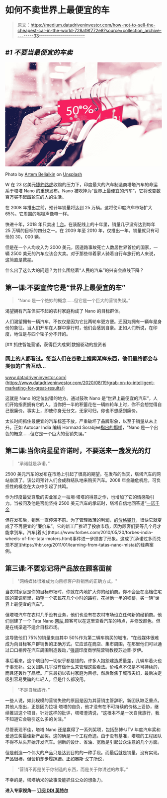 # 如何不卖世界上最便宜的车

> 原文：<https://medium.datadriveninvestor.com/how-not-to-sell-the-cheapest-car-in-the-world-728a19f772e8?source=collection_archive---------33----------------------->

## *#1 不要当最便宜的车卖*

![](img/75e82a88ad720ae653a7a0de7726ac70.png)

Photo by [Artem Beliaikin](https://unsplash.com/@belart84?utm_source=unsplash&utm_medium=referral&utm_content=creditCopyText) on [Unsplash](https://unsplash.com/s/photos/sell?utm_source=unsplash&utm_medium=referral&utm_content=creditCopyText)

W 在 23 亿美元[捷豹路虎](https://en.wikipedia.org/wiki/Jaguar_Land_Rover)收购的压力下，印度最大的汽车制造商塔塔汽车的命运系于塔塔 Nano 的重磅发布。Nano 被吹捧为“世界上最便宜的汽车”，它将改变数百万买不起四轮车的人的生活。

在 2008 年推出之前，预计年销量将达到 25 万辆。这将使印度汽车市场扩大 65%。它周围的嗡嗡声像电一样。

快进十年，2018 年只卖出 [1 台](https://www.financialexpress.com/auto/car-news/how-the-indian-affordable-car-innovation-tata-nano-couldve-had-happier-times-why-it-flopped/1232418/)。在装配线上的十年里，销量几乎没有达到每年 25 万辆的目标的四分之一。在 2009 年至 2010 年，仅推出一年，销量就只有可怜的 30，000 辆。

但是在一个人均收入为 2000 美元，因道路事故死亡人数居世界首位的国家，一辆 2500 美元的汽车应该会大卖。对于那些带着家人骑着自行车旅行的人来说，这简直是救星。

什么出了这么大的问题？为什么围绕着“人民的汽车”的兴奋会直线下降？

## 第一课:不要宣传它是“世界上最便宜的车”

> “Nano 是一个绝妙的概念……但它是一个巨大的营销失误。”

渴望拥有汽车但买不起的农村家庭构成了 Nano 的目标群体。

人们渴望拥有一辆汽车，不仅仅是因为它比两轮车更方便。还因为拥有一辆车是身份的象征。当人们开车在人群中穿行时，他们会感到自豪。正如人们所说，在印度，地位是与四个轮子分不开的。

[](https://www.datadriveninvestor.com/2020/08/19/grab-on-to-intelligent-marketing-for-great-results/) [## 抓住智能营销，获得巨大成果|数据驱动的投资者

### 网上的人都看过。每当人们在谷歌上搜索某样东西，他们最终都会与类似的广告互动…

www.datadriveninvestor.com](https://www.datadriveninvestor.com/2020/08/19/grab-on-to-intelligent-marketing-for-great-results/) 

这就是 Nano 的定位出错的地方。通过鼓吹 Nano 是“世界上最便宜的汽车”，人们开始指责拥有它的人。当你把一半的积蓄花在一辆四轮车上时，你不会想觉得自己很廉价。事实上，即使你身无分文，无家可归，你也不想感到廉价。

太长时间抓住最便宜的汽车标签不放，严重破坏了品牌形象，以至于销量从未上升。正如 Autocar India 编辑 Hormazd Sorabjee[指出的那样](https://en.wikibooks.org/wiki/Lentis/Tata_Nano_and_Mobility_in_India)，“Nano 是一个出色的概念……但它是一个巨大的营销失误。”

## 第二课:当你向星星许诺时，不要送来一盏发光的灯

> “承诺就是承诺。”

2500 美元汽车的发布在市场上引起了很高的期望。在发布的当天，塔塔汽车的网站崩溃了。该公司预计人们会成群结队地来购买汽车。2008 年金融危机后，可负担性的概念在大众中引起了共鸣。

作为印度最受尊敬的实业家之一拉坦·塔塔的得意之作，也增加了它的情感吸引力。当被问及他是否能坚持 2500 美元汽车的承诺时，塔塔自信地回答道“[一诺千金](https://economictimes.indiatimes.com/companies/nano-a-promise-is-a-promise/articleshow/4328873.cms?from=mdr)

但在发布后，销售一直停滞不前。为了管理微薄的利润，[的价格攀升](https://www.businesstoday.in/current/corporate/ratan-tata-vs-cyrus-mistry-why-tata-nano-could-never-become-a-lakhtakia-car/story/239002.html#:~:text=In%202010%2C%20the%20price%20of,in%20the%20last%20two%20years.)，很快它就变成了不再便宜的“廉价车”。它的新工厂推迟了投放市场，因为顾客们要等几个月才能拿到车。汽车[着火](https://www.forbes.com/2010/05/20/forbes-india-wheels-of-fire-tata-moters.html)事件进一步损害了形象。这成了[承诺过多而兑现不足](https://hbr.org/2011/01/learning-from-tatas-nano-mista)的经典案例。

## 第三课:不要忘记将产品放在顾客面前

> "网络媒体很难成为向目标客户群销售的正确方式。"

当农村家庭是你的目标市场时，你就在内地扩大你的经销商。你不会坐在高档住宅区的空调房里，指望一个农民花几个小时的路程，花掉他一半的积蓄，买一辆“世界上最便宜的汽车”。

但塔塔汽车在农村几乎没有业务，他们也没有在农村市场设立任何新的经销商。他们创建了一个 Tata Nano [网站](https://nano.tatamotors.com/),顾客可以在这里查看汽车的特点，并修改颜色。但是在线渠道不适合目标市场。

这导致他们 75%的销量来自其中 50%作为第二辆车购买的城市。“在线媒体很难成为向目标客户群销售的正确方式。它应该在商店、集市周围，在那里他们可以通过口口相传在汽车周围制造轰动，”[强调](https://knowledge.wharton.upenn.edu/article/no-takers-is-the-tata-nano-running-out-of-gas/)印度商学院营销教授苏迪普·罗伊。

事后看来，这个项目的一切似乎都是错的。许多人抱怨建造质量差，几辆车着火也于事无补。公关团队几乎没有做什么来管理这些看法。价格点不仅是不可持续的，而且还轰炸了品牌。广告最初以农村家庭为目标，然后聚焦于城市夫妇，最后决定吸引容易受骗的年轻人。但是什么都没用。

> “不是自我旅行。”

一些人说，如此规模的营销失败的原因是因为其营销主管辞职，新团队缺乏重点。其他人指出，正是因为拉坦·塔塔的自负，他才没有在不可持续的价格上妥协，继续推进这个项目。针对这样的批评，塔塔澄清说，“这根本不是一次自我旅行，我不知道它会吸引这么多的关注。”

尽管表现不佳，塔塔 Nano 还是赢得了一系列奖项，包括彭博·UTV 年度汽车奖和爱迪生奖最佳新产品奖。这的确是一个工程奇迹。由于没有基准，塔塔的工程团队不得不从头开始开发汽车。创新的设计、省油、宽敞是引起公众注意的几个方面。

但是创造一个伟大的产品只是达到目的的一种手段。而最后就是销量，没有实现。产品很棒，但营销却步履蹒跚。正如赛斯·戈丁所说，

> “营销不再是关于你制造的东西，而是关于你讲述的故事。”

不幸的是，塔塔纳米的故事没能抓住公众的想象力。

**进入专家视角—** [**订阅 DDI 英特尔**](https://datadriveninvestor.com/ddi-intel)